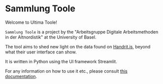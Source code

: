 # Sammlung Toole

Welcome to Ultima Toole!

`Sammlung Toole` is a project by the "Arbeitsgruppe Digitale Arbeitsmethoden in der Altnordistik" at the University of Basel.

The tool aims to shed new light on the data found on [Handrit.is](https://handrit.is/), beyond what their user interface can show.

It is written in Python using the UI framework Streamlit.

For any information on how to use it etc., please consult [this documentation](https://arbeitsgruppe-digitale-altnordistik.github.io/Sammlung-Toole/).
